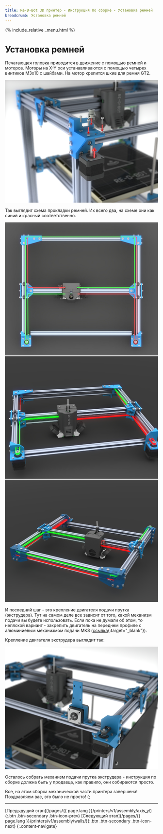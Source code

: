 ```yaml
---
title: Re-D-Bot 3D принтер - Инструкция по сборке - Установка ремней
breadcrumb: Установка ремней
---
```


{% include_relative _menu.html %}

# Установка ремней
Печатающая головка приводится в движение с помощью ремней и моторов.
Моторы на X-Y оси устанавливаются с помощью четырех винтиков М3х10 с шайбами. На мотор крепится шкив для ремня GT2.

![](/assets/img/assembly/40.JPG)

Так выглядит схема прокладки ремней. Их всего два, на схеме они как синий и красный соответственно.

![](/assets/img/assembly/42.JPG)
![](/assets/img/assembly/43.JPG)
![](/assets/img/assembly/44_1.JPG)

И последний шаг - это крепление двигателя подачи прутка (экструдера). Тут на самом деле все зависит от того, какой механизм подачи вы будете использовать. Если пока не думали об этом, то неплохой вариант - закрепить двигатель на переднем профиле с алюминиевым механизмом подачи MK8 ([ссылка](http://ali.pub/2ip568){:target="_blank"}).

Крепление двигателя экструдера выглядит так:

![](/assets/img/assembly/51.JPG)

Осталось собрать механизм подачи прутка экструдера - инструкция по сборке должна быть у продавца, как правило, они собираются просто.

Все, на этом сборка механической части принтера завершена!
Поздравляем вас, это было не просто! (;

---
[Предыдущий этап](/pages/{{ page.lang }}/printers/v1/assembly/axis_y/){:.btn .btn-secondary .btn-icon-prev} [Следующий этап](/pages/{{ page.lang }}/printers/v1/assembly/walls/){:.btn .btn-secondary .btn-icon-next}
{:.content-navigate}
